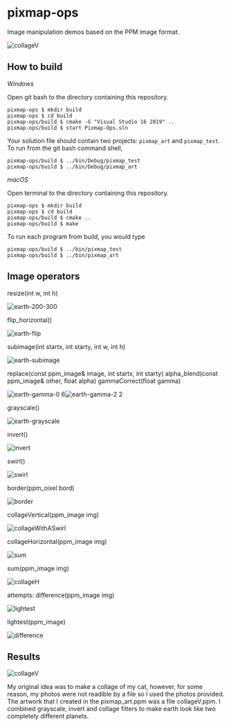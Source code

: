 # pixmap-ops

Image manipulation demos based on the PPM image format.

![collageV](https://user-images.githubusercontent.com/55757317/110420202-db5a1480-8068-11eb-8058-cfb70792f3da.jpg)


## How to build

*Windows*

Open git bash to the directory containing this repository.

```
pixmap-ops $ mkdir build
pixmap-ops $ cd build
pixmap-ops/build $ cmake -G "Visual Studio 16 2019" ..
pixmap-ops/build $ start Pixmap-Ops.sln
```

Your solution file should contain two projects: `pixmap_art` and `pixmap_test`.
To run from the git bash command shell, 

```
pixmap-ops/build $ ../bin/Debug/pixmap_test
pixmap-ops/build $ ../bin/Debug/pixmap_art
```

*macOS*

Open terminal to the directory containing this repository.

```
pixmap-ops $ mkdir build
pixmap-ops $ cd build
pixmap-ops/build $ cmake ..
pixmap-ops/build $ make
```

To run each program from build, you would type

```
pixmap-ops/build $ ../bin/pixmap_test
pixmap-ops/build $ ../bin/pixmap_art
```

## Image operators
resize(int w, int h)

![earth-200-300](https://user-images.githubusercontent.com/55757317/110421454-8cfa4500-806b-11eb-957f-bef2d802d800.jpg)

flip_horizontal()

![earth-flip](https://user-images.githubusercontent.com/55757317/110421470-95528000-806b-11eb-8493-0d057d42a4fa.jpg)

subimage(int startx, int starty, int w, int h)

![earth-subimage](https://user-images.githubusercontent.com/55757317/110421585-cb8fff80-806b-11eb-9b7b-ca13d90c364f.jpg)

replace(const ppm_image& image, int startx, int starty)
alpha_blend(const ppm_image& other, float alpha)
gammaCorrect(float gamma)

![earth-gamma-0 6](https://user-images.githubusercontent.com/55757317/110421498-a0a5ab80-806b-11eb-99e3-2a040b477f7b.jpg)![earth-gamma-2 2](https://user-images.githubusercontent.com/55757317/110421537-b3b87b80-806b-11eb-87df-3ddb222ba712.jpg)

grayscale()

![earth-grayscale](https://user-images.githubusercontent.com/55757317/110421562-be731080-806b-11eb-8528-a61b9e2a8901.jpg)

invert()

![invert](https://user-images.githubusercontent.com/55757317/110421604-d6e32b00-806b-11eb-8339-bd557e049cfe.jpg)

swirl()

![swirl](https://user-images.githubusercontent.com/55757317/110421613-dea2cf80-806b-11eb-86ef-bc75cc5dba68.jpg)

border(ppm_oixel bord)

![border](https://user-images.githubusercontent.com/55757317/110421398-6fc57680-806b-11eb-90e3-7163a17b66be.jpg)

collageVertical(ppm_image img)

![collageWithASwirl](https://user-images.githubusercontent.com/55757317/110421437-84097380-806b-11eb-8fdd-e5e3719e126e.jpg)

collageHorizontal(ppm_image img)

![sum](https://user-images.githubusercontent.com/55757317/110421971-7c969a00-806c-11eb-92b9-6a37c028dda8.jpg)

sum(ppm_image img)

![collageH](https://user-images.githubusercontent.com/55757317/110421959-77394f80-806c-11eb-9191-045dc19be76d.jpg)

attempts:
difference(ppm_image img)

![lightest](https://user-images.githubusercontent.com/55757317/110422176-d4350580-806c-11eb-8f4b-379fd824a029.jpg)

lightest(ppm_image)

![difference](https://user-images.githubusercontent.com/55757317/110422150-c8e1da00-806c-11eb-82cc-d865c72247f2.jpg)

## Results
![collageV](https://user-images.githubusercontent.com/55757317/110420202-db5a1480-8068-11eb-8058-cfb70792f3da.jpg)

My original idea was to make a collage of my cat, however, for some reason, my photos were not readible by a file so I used the photos provided. The artwork that I created in the pixmap_art.ppm was a file collageV.ppm. I combined grayscale, invert and collage filters to make earth look like two completely different planets.

